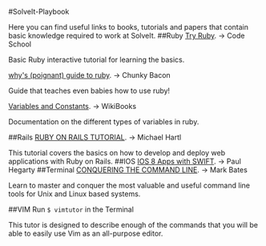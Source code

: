 #SolveIt-Playbook

Here you can find useful links to books, tutorials and papers that contain basic knowledge required to work at SolveIt.
##Ruby
 [Try Ruby](http://tryruby.org). -> Code School

Basic Ruby interactive tutorial for learning the basics.

 [why's (poignant) guide to ruby](http://www.rubyinside.com/media/poignant-guide.pdf). -> Chunky Bacon

Guide that teaches even babies how to use ruby!

 [Variables and Constants](http://en.wikibooks.org/wiki/Ruby_Programming/Syntax/Variables_and_Constants#Class_Variables). -> WikiBooks

Documentation on the different types of variables in ruby.

##Rails
 [RUBY ON RAILS TUTORIAL](https://www.railstutorial.org/book). -> Michael Hartl

This tutorial covers the basics on how to develop and deploy web applications with Ruby on Rails.
##IOS
 [IOS 8 Apps with SWIFT](https://itunes.apple.com/mx/course/developing-ios-8-apps-swift/id961180099?l=en). -> Paul Hegarty
##Terminal 
 [CONQUERING THE COMMAND LINE](https://www.conqueringthecommandline.com/book). -> Mark Bates

Learn to master and conquer the most valuable and useful command line tools for Unix and Linux based systems.

##VIM
Run `$ vimtutor` in the Terminal 

This tutor is designed to describe enough of the commands that you will be able to easily use Vim as an all-purpose editor.

